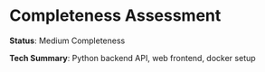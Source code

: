 # Completeness Assessment

**Status**: Medium Completeness

**Tech Summary**: Python backend API, web frontend, docker setup
